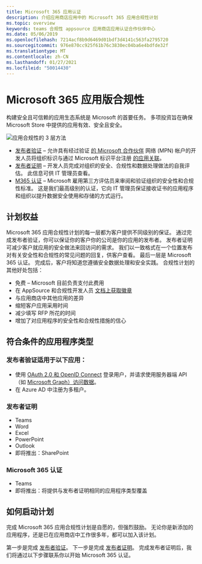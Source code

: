 ```yaml
---
title: Microsoft 365 应用认证
description: 介绍应用商店应用中的 Microsoft 365 应用合规性计划
ms.topic: overview
keywords: teams 合规性 appsource 应用商店应用认证合作伙伴中心
ms.date: 05/06/2019
ms.openlocfilehash: 7214acf8b9d6469d01bdf3d4141c563fa2795720
ms.sourcegitcommit: 976e870cc925f61b76c3830ec04ba6e4bdfde32f
ms.translationtype: MT
ms.contentlocale: zh-CN
ms.lasthandoff: 01/27/2021
ms.locfileid: "50014430"
---
```

# <a name="microsoft-365-app-compliance"></a>Microsoft 365 应用版合规性 

构建安全且可信赖的应用生态系统是 Microsoft 的首要任务。 多项投资旨在确保 Microsoft Store 中提供的应用有效、安全且安全。 

  ![应用合规性的 3 层方法](../../../../assets/images/Three_Tiers.png) 

-   [发布者验证](https://docs.microsoft.com/azure/active-directory/develop/publisher-verification-overview)  – 允许具有经过验证 [的 Microsoft 合作伙伴](https://partner.microsoft.com/membership) 网络 (MPN) 帐户的开发人员将组织标识与通过 Microsoft 标识平台注册 [的应用关联](https://docs.microsoft.com/azure/active-directory/develop/)。
-   [发布者证明](https://docs.microsoft.com/microsoft-365-app-certification/docs/enterprise-app-attestation-guide) – 开发人员完成对组织的安全、合规性和数据处理做法的自我评估。 此信息可供 IT 管理员查看。 
-   [M365 认证](https://docs.microsoft.com/microsoft-365-app-certification/docs/enterprise-app-certification-guide) – Microsoft 雇用第三方评估员来审阅和验证组织的安全性和合规性标准。 这是我们最高级别的认证，它向 IT 管理员保证接收证书的应用程序和组织以提升数据安全使用和存储的方式运行。


## <a name="program-benefits"></a>计划权益

Microsoft 365 应用合规性计划的每一层都为客户提供不同级别的保证。 通过完成发布者验证，你可以保证你的客户你的公司是你的应用的发布者。 发布者证明可减少客户就应用的安全做法来回访问的需求。 我们以一致格式在一个位置发布对有关安全性和合规性的常见问题的回复，供客户查看。 最后一层是 Microsoft 365 认证。 完成后，客户将知道您遵循安全数据处理和安全实践。 合规性计划的其他好处包括：
-   免费 – Microsoft 目前负责支付此费用
-   在 AppSource 和合规性开发人员 [文档上获取徽章](https://docs.microsoft.com/microsoft-365-app-certification/teams/teams-apps)
-   与应用商店中其他应用的差异
-   缩短客户应用采用时间
-   减少填写 RFP 所花的时间
-   增加了对应用程序的安全性和合规性措施的信心

## <a name="qualifying-application-types"></a>符合条件的应用程序类型 
### <a name="publisher-verification-applies-to-apps-which"></a>发布者验证适用于以下应用： 
- 使用 [OAuth 2.0 和 OpenID Connect](https://docs.microsoft.com/azure/active-directory/develop/active-directory-v2-protocols) 登录用户，并请求使用服务器端 API（如 [Microsoft Graph）访问数据](https://developer.microsoft.com/graph/)。 
- 在 Azure AD 中注册为多租户。 

### <a name="publisher-attestation"></a>发布者证明
-   Teams
-   Word
-   Excel
-   PowerPoint
-   Outlook
- 即将推出：SharePoint

### <a name="microsoft-365-certification"></a>Microsoft 365 认证
-   Teams
-   即将推出：将提供与发布者证明相同的应用程序类型覆盖

## <a name="how-to-start-the-program"></a>如何启动计划

完成 Microsoft 365 应用合规性计划是自愿的，但强烈鼓励。 无论你是新添加的应用程序，还是已在应用商店中工作很多年，都可以加入该计划。 

第一步是完成 [发布者验证](https://docs.microsoft.com/azure/active-directory/develop/publisher-verification-overview)。 下一步是完成 [发布者证明](https://docs.microsoft.com/microsoft-365-app-certification/docs/attestation)。 完成发布者证明后，我们将通过以下步骤联系你以开始 Microsoft 365 认证。
